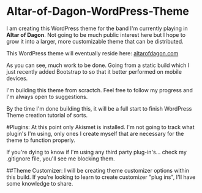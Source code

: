 # Altar-of-Dagon-WordPress-Theme
I am creating this WordPress theme for the band I'm currently playing in **Altar of Dagon**. Not going to be much public interest here but I hope to grow it into a larger, more customizable theme that can be distributed.

This WordPress theme will eventually reside here: [altarofdagon.com](http://altarofdagon.com)

As you can see, much work to be done. Going from a static build which I just recently added Bootstrap to so that it better performed on mobile devices.

I'm building this theme from scractch. Feel free to follow my progress and I'm always open to suggestions.

By the time I'm done building this, it will be a full start to finish WordPress Theme creation tutorial of sorts.

#Plugins:
At this point only Akismet is installed. I'm not going to track what plugin's I'm using, only ones I create myself that are necessary for the theme to function properly.

If you're dying to know if I'm using any third party plug-in's... check my .gitignore file, you'll see me blocking them.

##Theme Customizer:
I will be creating theme customizer options within this build. If you're looking to learn to create customizer "plug ins", I'll have some knowledge to share.
